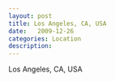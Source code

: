 ```yaml
---
layout: post
title: Los Angeles, CA, USA
date:   2009-12-26
categories: Location
description: 
---
```


Los Angeles, CA, USA